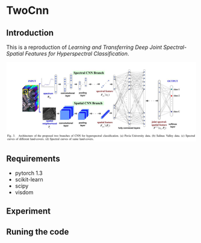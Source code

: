 # TwoCnn
## Introduction
This is a reproduction of *Learning and Transferring Deep Joint Spectral-Spatial Features for Hyperspectral Classification*.

![img](img/TwoCnn.JPG)
## Requirements
* pytorch 1.3
* scikit-learn
* scipy
* visdom
## Experiment
## Runing the code

